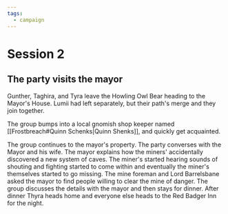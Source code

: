 ```yaml
---
tags:
  - campaign
---
```

# Session 2

## The party visits the mayor

Gunther, Taghira, and Tyra leave the Howling Owl Bear heading to the Mayor's House. Lumii had left separately, but their path's merge and they join together.

The group bumps into a local gnomish shop keeper named [[Frostbreach#Quinn Schenks|Quinn Shenks]], and quickly get acquainted.

The group continues to the mayor's property. The party converses with the Mayor and his wife. The mayor explains how the miners' accidentally discovered a new system of caves. The miner's started hearing sounds of shouting and fighting started to come within and eventually the miner's themselves started to go missing. The mine foreman and Lord Barrelsbane asked the mayor to find people willing to clear the mine of danger. The group discusses the details with the mayor and then stays for dinner. After dinner Thyra heads home and everyone else heads to the Red Badger Inn for the night.

